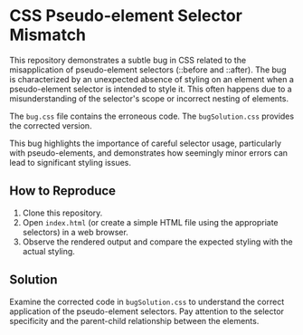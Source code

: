 # CSS Pseudo-element Selector Mismatch

This repository demonstrates a subtle bug in CSS related to the misapplication of pseudo-element selectors (::before and ::after).  The bug is characterized by an unexpected absence of styling on an element when a pseudo-element selector is intended to style it. This often happens due to a misunderstanding of the selector's scope or incorrect nesting of elements.

The `bug.css` file contains the erroneous code. The `bugSolution.css` provides the corrected version.

This bug highlights the importance of careful selector usage, particularly with pseudo-elements, and demonstrates how seemingly minor errors can lead to significant styling issues.

## How to Reproduce

1. Clone this repository.
2. Open `index.html` (or create a simple HTML file using the appropriate selectors) in a web browser.
3. Observe the rendered output and compare the expected styling with the actual styling.

## Solution

Examine the corrected code in `bugSolution.css` to understand the correct application of the pseudo-element selectors.  Pay attention to the selector specificity and the parent-child relationship between the elements.
